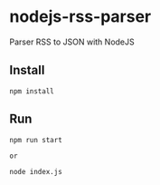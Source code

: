 # nodejs-rss-parser
Parser RSS to JSON with NodeJS

## Install

`npm install`

## Run

`npm run start`

`or`

`node index.js`